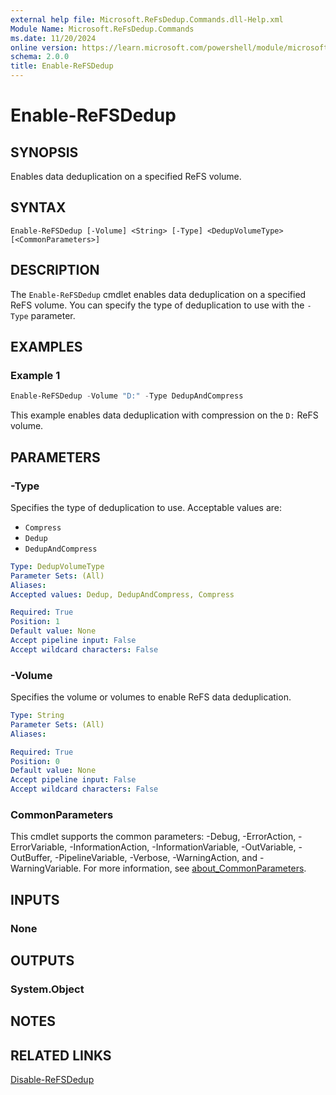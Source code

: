 ```yaml
---
external help file: Microsoft.ReFsDedup.Commands.dll-Help.xml
Module Name: Microsoft.ReFsDedup.Commands
ms.date: 11/20/2024
online version: https://learn.microsoft.com/powershell/module/microsoft.refsdedup.commands/enable-refsdedup?view=windowsserver2025-ps&wt.mc_id=ps-gethelp
schema: 2.0.0
title: Enable-ReFSDedup
---
```


# Enable-ReFSDedup

## SYNOPSIS
Enables data deduplication on a specified ReFS volume.

## SYNTAX

```
Enable-ReFSDedup [-Volume] <String> [-Type] <DedupVolumeType> [<CommonParameters>]
```

## DESCRIPTION

The `Enable-ReFSDedup` cmdlet enables data deduplication on a specified ReFS volume. You can
specify the type of deduplication to use with the `-Type` parameter.

## EXAMPLES

### Example 1

```powershell
Enable-ReFSDedup -Volume "D:" -Type DedupAndCompress

```

This example enables data deduplication with compression on the `D:` ReFS volume.

## PARAMETERS

### -Type

Specifies the type of deduplication to use. Acceptable values are:

- `Compress`
- `Dedup`
- `DedupAndCompress`

```yaml
Type: DedupVolumeType
Parameter Sets: (All)
Aliases:
Accepted values: Dedup, DedupAndCompress, Compress

Required: True
Position: 1
Default value: None
Accept pipeline input: False
Accept wildcard characters: False
```

### -Volume

Specifies the volume or volumes to enable ReFS data deduplication.

```yaml
Type: String
Parameter Sets: (All)
Aliases:

Required: True
Position: 0
Default value: None
Accept pipeline input: False
Accept wildcard characters: False
```

### CommonParameters

This cmdlet supports the common parameters: -Debug, -ErrorAction, -ErrorVariable,
-InformationAction, -InformationVariable, -OutVariable, -OutBuffer, -PipelineVariable, -Verbose,
-WarningAction, and -WarningVariable. For more information, see
[about_CommonParameters](/powershell/module/microsoft.powershell.core/about/about_commonparameters).

## INPUTS

### None

## OUTPUTS

### System.Object

## NOTES

## RELATED LINKS

[Disable-ReFSDedup](Disable-ReFSDedup.md)
